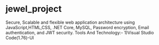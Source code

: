 # jewel_project
Secure, Scalable and flexible web application architecture using JavaScript,HTML,CSS, .NET Core, MySQL, Password encryption, Email authentication, and JWT security.
Tools And Technology:-
1)Visual Studio Code(1.76)-UI
